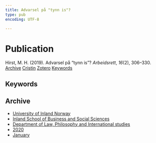 ```yaml
---
title: Advarsel på "tynn is"?
type: pub
encoding: UTF-8

---
```

<h1>Publication</h1>
<article id="csl-bib-container-8ZCS9Q8N" class="csl-bib-container">
  <div class="csl-bib-body"> <div class="csl-entry">Hirst, M. H. (2019). Advarsel på “tynn is”? <i>Arbeidsrett</i>, <i>16</i>(2), 306–330.</div> </div>
  <div class="csl-bib-buttons">
    <a href="#taxonomy-article-8ZCS9Q8N" alt="archive" class="csl-bib-button">Archive</a>
    <a href="https://app.cristin.no/results/show.jsf?id=1773343" alt="Cristin" class="csl-bib-button">Cristin</a>
    <a href="http://zotero.org/groups/5881554/items/8ZCS9Q8N" alt="Zotero" class="csl-bib-button">Zotero</a>
    <a href="#keywords-article-8ZCS9Q8N" alt="keywords" class="csl-bib-button">Keywords</a>
  </div>
  <div id="csl-bib-meta-container-8ZCS9Q8N"></div>
</article>
<div id="csl-bib-meta-8ZCS9Q8N" class="csl-bib-meta">
  <article id="keywords-article-8ZCS9Q8N" class="keywords-article">
    <h1>Keywords</h1>
    
  </article>
  <article id="taxonomy-article-8ZCS9Q8N" class="taxonomy-article">
    <h1>Archive</h1>
    <ul>
      <li>
        <a href="/en/archive/?key=3DCRN523">University of Inland Norway</a>
      </li>
      <li>
        <a href="/en/archive/?key=DU8Q9LN9">Inland School of Business and Social Sciences</a>
      </li>
      <li>
        <a href="/en/archive/?key=ITYAG68H">Department of Law, Philosophy and International studies</a>
      </li>
      <li>
        <a href="/en/archive/?key=JASBEF8B">2020</a>
      </li>
      <li>
        <a href="/en/archive/?key=H9I38EXW">January</a>
      </li>
    </ul>
  </article>
</div>
